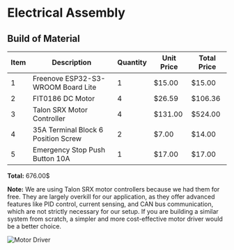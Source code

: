 # Electrical Assembly

## Build of Material

| Item | Description | Quantity | Unit Price | Total Price |
|------|------------|----------|------------|-------------|
| 1    | Freenove ESP32-S3-WROOM Board Lite | 1  | $15.00  | $15.00  |
| 2    |FIT0186 DC Motor| 4  | $26.59 | $106.36 |
| 3    | Talon SRX Motor Controller | 4  | $131.00 | $524.00 |
| 4    | 35A Terminal Block 6 Position Screw | 2  | $7.00 | $14.00 |
| 5    | Emergency Stop Push Button 10A | 1  | $17.00 | $17.00 |

**Total:** 676.00$

**Note:** We are using Talon SRX motor controllers because we had them for free. They are largely overkill for our application, as they offer advanced features like PID control, current sensing, and CAN bus communication, which are not strictly necessary for our setup. If you are building a similar system from scratch, a simpler and more cost-effective motor driver would be a better choice.

![Motor Driver](images/schematic.jpg)
